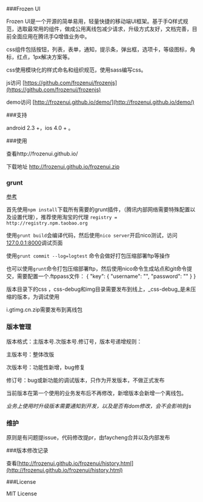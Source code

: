 
###Frozen UI

Frozen UI是一个开源的简单易用，轻量快捷的移动端UI框架。基于手Q样式规范，选取最常用的组件，做成公用离线包减少请求，升级方式友好，文档完善，目前全面应用在腾讯手Q增值业务中。

css组件包括按钮，列表，表单，通知，提示条，弹出框，选项卡，等级图标，角标，红点，1px解决方案等。

css使用模块化的样式命名和组织规范，使用sass编写css。

js访问 [https://github.com/frozenui/frozenjs](https://github.com/frozenui/frozenjs)

demo访问 [http://frozenui.github.io/demo/](http://frozenui.github.io/demo/)

###支持

android 2.3 +，ios 4.0 + 。

###使用

查看http://frozenui.github.io/

下载地址 http://frozenui.github.io/frozenui.zip

### grunt

[参考](https://github.com/QQVIPTeam/team/issues/5)

首先使用`npm install`下载所有需要的grunt插件，（腾讯内部网络需要特殊配置以及设置代理），推荐使用淘宝的代理
`registry = http://registry.npm.taobao.org `

使用`grunt build`会编译代码，然后使用`nico server`开启nico测试，访问[127.0.0.1:8000](127.0.0.1:8000)调试页面

使用`grunt commit --log=logtest` 命令会做好打包压缩部署ftp等操作

也可以使用`grunt`命令打包压缩部署ftp，然后使用nico命令生成站点和git命令提交，需要配置一个.ftppass文件：
{
  "key": {
    "username": "",
    "password": ""
  }
}

版本目录下的css ，css-debug和img目录需要发布到线上，_css-debug_是未压缩的版本，为调试使用

i.gtimg.cn.zip需要发布到离线包


### 版本管理

版本格式：主版本号.次版本号.修订号，版本号递增规则：

主版本号：整体改版

次版本号：功能性新增，bug修复

修订号：bug或新功能的调试版本，只作为开发版本，不做正式发布

当前版本在第一个使用的业务发布后不再修改，新增版本会新增一个离线包。

_业务上使用时升级版本需要通知到开发，以及是否有dom修改，会不会影响到js_

### 维护

原则是有问题提issue，代码修改提pr，由faycheng合并以及内部发布

###版本修改记录

查看[http://frozenui.github.io/frozenui/history.html](http://frozenui.github.io/frozenui/history.html)


###License

 MIT License
